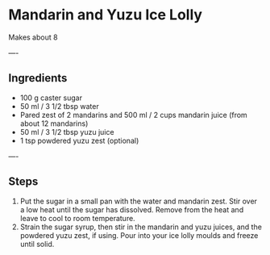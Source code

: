 # Mandarin and Yuzu Ice Lolly

Makes about 8

—-

## Ingredients

* 100 g caster sugar
* 50 ml / 3 1/2 tbsp water
* Pared zest of 2 mandarins and 500 ml / 2 cups mandarin juice (from about 12 mandarins)
* 50 ml / 3 1/2 tbsp yuzu juice
* 1 tsp powdered yuzu zest (optional)

—-

## Steps

1.  Put the sugar in a small pan with the water and mandarin zest. Stir over a low heat until the sugar has dissolved. Remove from the heat and leave to cool to room temperature.
2.  Strain the sugar syrup, then stir in the mandarin and yuzu juices, and the powdered yuzu zest, if using. Pour into your ice lolly moulds and freeze until solid.